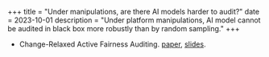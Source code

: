 +++
title = "Under manipulations, are there AI models harder to audit?"
date = 2023-10-01
description = "Under platform manipulations, AI model cannot be audited in black box more robustly than by random sampling."
+++


- Change-Relaxed Active Fairness Auditing. [paper](https://pfia23.icube.unistra.fr/conferences/rjcia/Actes/RJCIA2023_paper_10.pdf), [slides](PFIA-2023-07.pdf).
